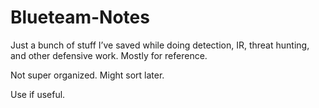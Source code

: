 # Blueteam-Notes


Just a bunch of stuff I’ve saved while doing detection, IR, threat hunting, and other defensive work. Mostly for reference.

Not super organized. Might sort later.

Use if useful.
